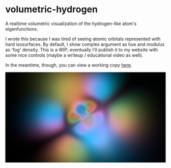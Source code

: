 # volumetric-hydrogen
A realtime volumetric visualization of the hydrogen-like atom's eigenfunctions.

I wrote this because I was tired of seeing atomic orbitals represented with hard isosurfaces. By default, I show complex argument as hue and modulus as 'fog' density.
This is a WIP; eventually I'll publish it to my website with some nice controls (maybe a writeup / educational video as well).

In the meantime, though, you can view a working copy [here](https://www.shadertoy.com/view/cdSSDw).

![example screenshot](./n5_l3_m2.png)
